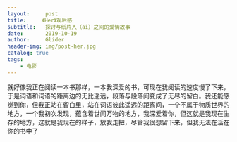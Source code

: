 ```yaml
---
layout:     post
title:     《Her》观后感
subtitle:   探讨与纸片人（ai）之间的爱情故事
date:       2019-10-19
author:     Glider
header-img: img/post-her.jpg
catalog: true
tags:
    - 电影
---
```



就好像我正在阅读一本书那样，一本我深爱的书，可现在我阅读的速度慢了下来，于是词语和词语的距离边的无比遥远，段落与段落间变成了无尽的留白。我还能感觉到你，但我正站在留白里，站在词语彼此遥远的距离间，一个不属于物质世界的地方，一个我初次发现，蕴含着世间万物的地方，我深爱着你，但这就是我现在生存的地方，这就是我现在的样子，放我走把，尽管我很想留下来，但我无法在活在你的书中了

